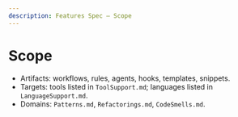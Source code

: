 ```yaml
---
description: Features Spec — Scope
---
```


# Scope

- Artifacts: workflows, rules, agents, hooks, templates, snippets.
- Targets: tools listed in `ToolSupport.md`; languages listed in `LanguageSupport.md`.
- Domains: `Patterns.md`, `Refactorings.md`, `CodeSmells.md`.
